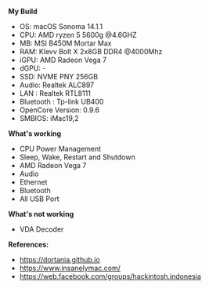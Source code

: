 **My Build**
- OS: macOS Sonoma 14.1.1
- CPU: AMD ryzen 5 5600g @4.6GHZ
- MB: MSI B450M Mortar Max
- RAM: Klevv Bolt X 2x8GB DDR4 @4000Mhz
- iGPU: AMD Radeon Vega 7
- dGPU: - 
- SSD: NVME PNY 256GB
- Audio: Realtek ALC897
- LAN : Realtek RTL8111
- Bluetooth : Tp-link UB400
- OpenCore Version: 0.9.6
- SMBIOS: iMac19,2

**What's working**
- CPU Power Management
- Sleep, Wake, Restart and Shutdown
- AMD Radeon Vega 7
- Audio
- Ethernet
- Bluetooth
- All USB Port

**What's not working**
- VDA Decoder

**References:**
- https://dortania.github.io
- https://www.insanelymac.com/
- https://web.facebook.com/groups/hackintosh.indonesia
